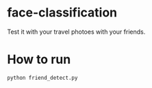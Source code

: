 # face-classification

Test it with your travel photoes with your friends.

# How to run

```python friend_detect.py```
